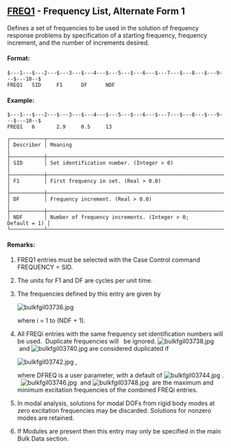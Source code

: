## [FREQ1](https://nexus.hexagon.com/documentationcenter/bundle/MSC_Nastran_2022.4/page/Nastran_Combined_Book/qrg/bulkfgil/TOC.FREQ1.xhtml) - Frequency List, Alternate Form 1

Defines a set of frequencies to be used in the solution of frequency response problems by specification of a starting frequency, frequency increment, and the number of increments desired.

#### Format:

```nastran
$---1---$---2---$---3---$---4---$---5---$---6---$---7---$---8---$---9---$---10--$
FREQ1   SID     F1      DF      NDF                                             
```

#### Example:

```nastran
$---1---$---2---$---3---$---4---$---5---$---6---$---7---$---8---$---9---$---10--$
FREQ1   6       2.9     0.5     13                                              
```

```text
┌───────────┬────────────────────────────────────────────────────────────┐
│ Describer │ Meaning                                                    │
├───────────┼────────────────────────────────────────────────────────────┤
│ SID       │ Set identification number. (Integer > 0)                   │
├───────────┼────────────────────────────────────────────────────────────┤
│ F1        │ First frequency in set. (Real > 0.0)                       │
├───────────┼────────────────────────────────────────────────────────────┤
│ DF        │ Frequency increment. (Real > 0.0)                          │
├───────────┼────────────────────────────────────────────────────────────┤
│ NDF       │ Number of frequency increments. (Integer > 0; Default = 1) │
└───────────┴────────────────────────────────────────────────────────────┘
```

#### Remarks:

1. FREQ1 entries must be selected with the Case Control command FREQUENCY = SID.
2. The units for F1 and DF are cycles per unit time.
3. The frequencies defined by this entry are given by

     ![bulkfgil03736.jpg](https://help-be.hexagonmi.com/bundle/MSC_Nastran_2022.4/page/Nastran_Combined_Book/qrg/bulkfgil/../../../assets/bulkfgil03736.jpg?_LANG=enus)  

     where i = 1 to (NDF + 1).

4. All FREQi entries with the same frequency set identification numbers will be used.  Duplicate frequencies will   be ignored.  ![bulkfgil03738.jpg](https://help-be.hexagonmi.com/bundle/MSC_Nastran_2022.4/page/Nastran_Combined_Book/qrg/bulkfgil/../../../assets/bulkfgil03738.jpg?_LANG=enus)  and  ![bulkfgil03740.jpg](https://help-be.hexagonmi.com/bundle/MSC_Nastran_2022.4/page/Nastran_Combined_Book/qrg/bulkfgil/../../../assets/bulkfgil03740.jpg?_LANG=enus)  are considered duplicated if

     ![bulkfgil03742.jpg](https://help-be.hexagonmi.com/bundle/MSC_Nastran_2022.4/page/Nastran_Combined_Book/qrg/bulkfgil/../../../assets/bulkfgil03742.jpg?_LANG=enus) ,

     where DFREQ is a user parameter, with a default of  ![bulkfgil03744.jpg](https://help-be.hexagonmi.com/bundle/MSC_Nastran_2022.4/page/Nastran_Combined_Book/qrg/bulkfgil/../../../assets/bulkfgil03744.jpg?_LANG=enus) .   ![bulkfgil03746.jpg](https://help-be.hexagonmi.com/bundle/MSC_Nastran_2022.4/page/Nastran_Combined_Book/qrg/bulkfgil/../../../assets/bulkfgil03746.jpg?_LANG=enus)  and  ![bulkfgil03748.jpg](https://help-be.hexagonmi.com/bundle/MSC_Nastran_2022.4/page/Nastran_Combined_Book/qrg/bulkfgil/../../../assets/bulkfgil03748.jpg?_LANG=enus)  are the maximum and minimum excitation frequencies of the combined FREQi entries.

5. In modal analysis, solutions for modal DOFs from rigid body modes at zero excitation frequencies may be discarded. Solutions for nonzero modes are retained.
6. If Modules are present then this entry may only be specified in the main Bulk Data section.
